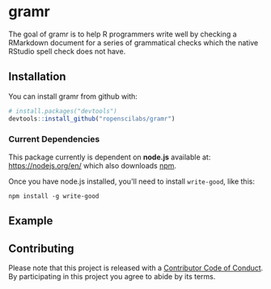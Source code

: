 # gramr

The goal of gramr is to help R programmers write well by checking a RMarkdown document for a series of grammatical checks which the native RStudio spell check does not have.

## Installation

You can install gramr from github with:

```R
# install.packages("devtools")
devtools::install_github("ropenscilabs/gramr")
```

### Current Dependencies

This package currently is dependent on **node.js** available at: https://nodejs.org/en/ which also downloads [npm](https://www.npmjs.com/).

Once you have node.js installed, you'll need to install `write-good`, like this:


```
npm install -g write-good
```



## Example

## Contributing

Please note that this project is released with a [Contributor Code of Conduct](CONDUCT.md). By participating in this project you agree to abide by its terms.
